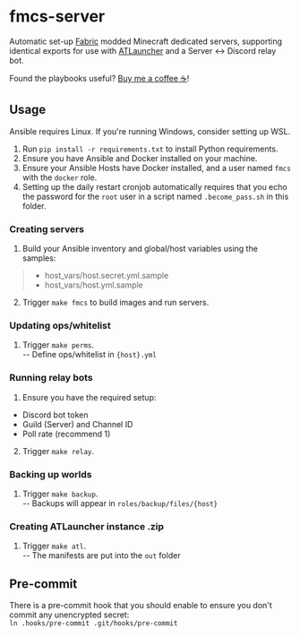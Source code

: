 # fmcs-server

Automatic set-up [Fabric](https://fabricmc.net/) modded Minecraft dedicated servers, supporting identical exports for use with [ATLauncher](https://atlauncher.com/) and a Server <-> Discord relay bot.

Found the playbooks useful? [Buy me a coffee ☕](https://ko-fi.com/raspy)!

## Usage

Ansible requires Linux. If you're running Windows, consider setting up WSL.

1. Run `pip install -r requirements.txt` to install Python requirements.
2. Ensure you have Ansible and Docker installed on your machine.
3. Ensure your Ansible Hosts have Docker installed, and a user named `fmcs` with the `docker` role.
4. Setting up the daily restart cronjob automatically requires that you echo the password for the `root` user in a script named `.become_pass.sh` in this folder.

### Creating servers
1. Build your Ansible inventory and global/host variables using the samples:
> * host_vars/host.secret.yml.sample
> * host_vars/host.yml.sample
2. Trigger `make fmcs` to build images and run servers.

### Updating ops/whitelist
1. Trigger `make perms`.<br/>
-- Define ops/whitelist in `{host}.yml`

### Running relay bots
1. Ensure you have the required setup:
* Discord bot token
* Guild (Server) and Channel ID
* Poll rate (recommend 1)
2. Trigger `make relay`.<br/>

### Backing up worlds
1. Trigger `make backup`.<br/>
-- Backups will appear in `roles/backup/files/{host}`

### Creating ATLauncher instance .zip
1. Trigger `make atl`.<br/>
-- The manifests are put into the `out` folder

## Pre-commit
There is a pre-commit hook that you should enable to ensure you don't commit any unencrypted secret:<br/>
`ln .hooks/pre-commit .git/hooks/pre-commit`
